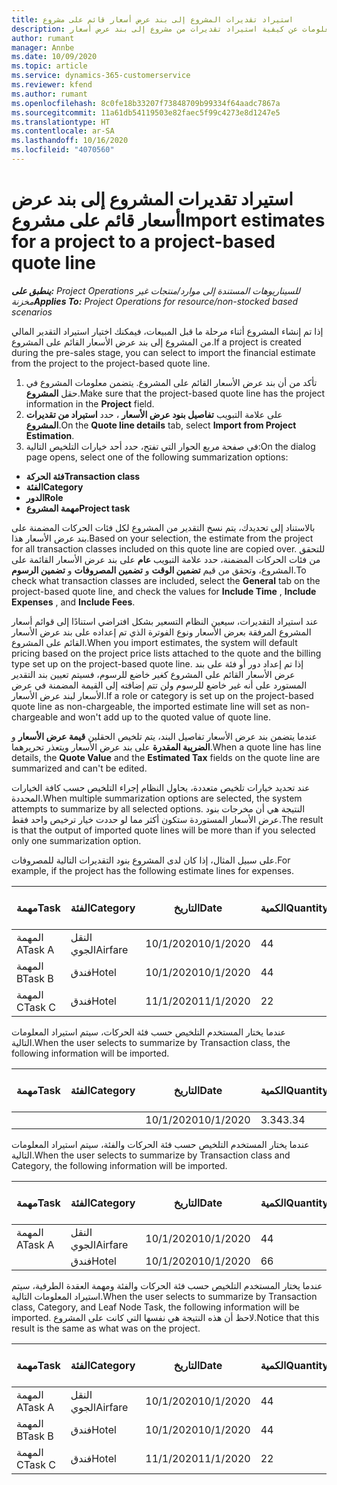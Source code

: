 ```yaml
---
title: استيراد تقديرات المشروع إلى بند عرض أسعار قائم على مشروع
description: يقدم هذا الموضوع معلومات عن كيفية استيراد تقديرات من مشروع إلى بند عرض أسعار.
author: rumant
manager: Annbe
ms.date: 10/09/2020
ms.topic: article
ms.service: dynamics-365-customerservice
ms.reviewer: kfend
ms.author: rumant
ms.openlocfilehash: 8c0fe18b33207f73848709b99334f64aadc7867a
ms.sourcegitcommit: 11a61db54119503e82faec5f99c4273e8d1247e5
ms.translationtype: HT
ms.contentlocale: ar-SA
ms.lasthandoff: 10/16/2020
ms.locfileid: "4070560"
---
```

# <a name="import-estimates-for-a-project-to-a-project-based-quote-line"></a><span data-ttu-id="e0b62-103">استيراد تقديرات المشروع إلى بند عرض أسعار قائم على مشروع</span><span class="sxs-lookup"><span data-stu-id="e0b62-103">Import estimates for a project to a project-based quote line</span></span>

<span data-ttu-id="e0b62-104">_**ينطبق على:** Project Operations للسيناريوهات المستندة إلى موارد/منتجات غير مخزنة‬_</span><span class="sxs-lookup"><span data-stu-id="e0b62-104">_**Applies To:** Project Operations for resource/non-stocked based scenarios_</span></span>


<span data-ttu-id="e0b62-105">إذا تم إنشاء المشروع أثناء مرحلة ما قبل المبيعات، فيمكنك اختيار استيراد التقدير المالي من المشروع إلى بند عرض الأسعار القائم على المشروع.</span><span class="sxs-lookup"><span data-stu-id="e0b62-105">If a project is created during the pre-sales stage, you can select to import the financial estimate from the project to the project-based quote line.</span></span>

1. <span data-ttu-id="e0b62-106">تأكد من أن بند عرض الأسعار القائم على المشروع. يتضمن معلومات المشروع في حقل **المشروع**.</span><span class="sxs-lookup"><span data-stu-id="e0b62-106">Make sure that the project-based quote line has the project information in the **Project** field.</span></span>
2. <span data-ttu-id="e0b62-107">على علامة التبويب **تفاصيل بنود عرض الأسعار** ، حدد **استيراد من تقديرات المشروع**.</span><span class="sxs-lookup"><span data-stu-id="e0b62-107">On the **Quote line details** tab, select **Import from Project Estimation**.</span></span>
3. <span data-ttu-id="e0b62-108">في صفحة مربع الحوار التي تفتح، حدد أحد خيارات التلخيص التالية:</span><span class="sxs-lookup"><span data-stu-id="e0b62-108">On the dialog page opens, select one of the following summarization options:</span></span>

  - <span data-ttu-id="e0b62-109">**فئة الحركة**</span><span class="sxs-lookup"><span data-stu-id="e0b62-109">**Transaction class**</span></span>
  - <span data-ttu-id="e0b62-110">**الفئة**</span><span class="sxs-lookup"><span data-stu-id="e0b62-110">**Category**</span></span>
  - <span data-ttu-id="e0b62-111">**الدور**</span><span class="sxs-lookup"><span data-stu-id="e0b62-111">**Role**</span></span> 
  - <span data-ttu-id="e0b62-112">**مهمة المشروع**</span><span class="sxs-lookup"><span data-stu-id="e0b62-112">**Project task**</span></span>

<span data-ttu-id="e0b62-113">بالاستناد إلى تحديدك، يتم نسخ التقدير من المشروع لكل فئات الحركات المضمنة على بند عرض الأسعار هذا.</span><span class="sxs-lookup"><span data-stu-id="e0b62-113">Based on your selection, the estimate from the project for all transaction classes included on this quote line are copied over.</span></span> <span data-ttu-id="e0b62-114">للتحقق من فئات الحركات المضمنة، حدد علامة التبويب **عام** على بند عرض الأسعار القائمة على المشروع، وتحقق من قيم **تضمين الوقت** و **تضمين المصروفات** و **تضمين الرسوم**.</span><span class="sxs-lookup"><span data-stu-id="e0b62-114">To check what transaction classes are included, select the **General** tab on the project-based quote line, and check the values for **Include Time** , **Include Expenses** , and **Include Fees**.</span></span>

<span data-ttu-id="e0b62-115">عند استيراد التقديرات، سيعين النظام التسعير بشكل افتراضي استنادًا إلى قوائم أسعار المشروع المرفقة بعرض الأسعار ونوع الفوترة الذي تم إعداده على بند عرض الأسعار القائم على المشروع.</span><span class="sxs-lookup"><span data-stu-id="e0b62-115">When you import estimates, the system will default pricing based on the project price lists attached to the quote and the billing type set up on the project-based quote line.</span></span> <span data-ttu-id="e0b62-116">إذا تم إعداد دور أو فئة على بند عرض الأسعار القائم على المشروع كغير خاضع للرسوم، فسيتم تعيين بند التقدير المستورد على أنه غير خاضع للرسوم ولن تتم إضافته إلى القيمة المضمنة في عرض الأسعار لبند عرض الأسعار.</span><span class="sxs-lookup"><span data-stu-id="e0b62-116">If a role or category is set up on the project-based quote line as non-chargeable, the imported estimate line will set as non-chargeable and won't add up to the quoted value of quote line.</span></span>

<span data-ttu-id="e0b62-117">عندما يتضمن بند عرض الأسعار تفاصيل البند، يتم تلخيص الحقلين **قيمة عرض الأسعار** و **الضريبة المقدرة** على بند عرض الأسعار ويتعذر تحريرهما.</span><span class="sxs-lookup"><span data-stu-id="e0b62-117">When a quote line has line details, the **Quote Value** and the **Estimated Tax** fields on the quote line are summarized and can't be edited.</span></span>

<span data-ttu-id="e0b62-118">عند تحديد خيارات تلخيص متعددة، يحاول النظام إجراء التلخيص حسب كافة الخيارات المحددة.</span><span class="sxs-lookup"><span data-stu-id="e0b62-118">When multiple summarization options are selected, the system attempts to summarize by all selected options.</span></span> <span data-ttu-id="e0b62-119">النتيجة هي أن مخرجات بنود عرض الأسعار المستوردة ستكون أكثر مما لو حددت خيار ترخيص واحد فقط.</span><span class="sxs-lookup"><span data-stu-id="e0b62-119">The result is that the output of imported quote lines will be more than if you selected only one summarization option.</span></span>

<span data-ttu-id="e0b62-120">على سبيل المثال، إذا كان لدى المشروع بنود التقديرات التالية للمصروفات.</span><span class="sxs-lookup"><span data-stu-id="e0b62-120">For example, if the project has the following estimate lines for expenses.</span></span>

| <span data-ttu-id="e0b62-121">مهمة</span><span class="sxs-lookup"><span data-stu-id="e0b62-121">Task</span></span> | <span data-ttu-id="e0b62-122">الفئة</span><span class="sxs-lookup"><span data-stu-id="e0b62-122">Category</span></span> | <span data-ttu-id="e0b62-123">التاريخ‬</span><span class="sxs-lookup"><span data-stu-id="e0b62-123">Date</span></span> | <span data-ttu-id="e0b62-124">الكمية</span><span class="sxs-lookup"><span data-stu-id="e0b62-124">Quantity</span></span> | <span data-ttu-id="e0b62-125">سعر الوحدة</span><span class="sxs-lookup"><span data-stu-id="e0b62-125">Unit price</span></span> | <span data-ttu-id="e0b62-126">المبلغ</span><span class="sxs-lookup"><span data-stu-id="e0b62-126">Amount</span></span> |
| --- | --- | --- | --- | --- | --- |
| <span data-ttu-id="e0b62-127">المهمة A</span><span class="sxs-lookup"><span data-stu-id="e0b62-127">Task A</span></span> | <span data-ttu-id="e0b62-128">النقل الجوي</span><span class="sxs-lookup"><span data-stu-id="e0b62-128">Airfare</span></span> | <span data-ttu-id="e0b62-129">10/1/2020</span><span class="sxs-lookup"><span data-stu-id="e0b62-129">10/1/2020</span></span> | <span data-ttu-id="e0b62-130">4</span><span class="sxs-lookup"><span data-stu-id="e0b62-130">4</span></span> | <span data-ttu-id="e0b62-131">400</span><span class="sxs-lookup"><span data-stu-id="e0b62-131">400</span></span> | <span data-ttu-id="e0b62-132">1600</span><span class="sxs-lookup"><span data-stu-id="e0b62-132">1600</span></span> |
| <span data-ttu-id="e0b62-133">المهمة B</span><span class="sxs-lookup"><span data-stu-id="e0b62-133">Task B</span></span> | <span data-ttu-id="e0b62-134">فندق</span><span class="sxs-lookup"><span data-stu-id="e0b62-134">Hotel</span></span> | <span data-ttu-id="e0b62-135">10/1/2020</span><span class="sxs-lookup"><span data-stu-id="e0b62-135">10/1/2020</span></span> | <span data-ttu-id="e0b62-136">4</span><span class="sxs-lookup"><span data-stu-id="e0b62-136">4</span></span> | <span data-ttu-id="e0b62-137">200</span><span class="sxs-lookup"><span data-stu-id="e0b62-137">200</span></span> | <span data-ttu-id="e0b62-138">800</span><span class="sxs-lookup"><span data-stu-id="e0b62-138">800</span></span> |
| <span data-ttu-id="e0b62-139">المهمة C</span><span class="sxs-lookup"><span data-stu-id="e0b62-139">Task C</span></span> | <span data-ttu-id="e0b62-140">فندق</span><span class="sxs-lookup"><span data-stu-id="e0b62-140">Hotel</span></span> | <span data-ttu-id="e0b62-141">11/1/2020</span><span class="sxs-lookup"><span data-stu-id="e0b62-141">11/1/2020</span></span> | <span data-ttu-id="e0b62-142">2</span><span class="sxs-lookup"><span data-stu-id="e0b62-142">2</span></span> | <span data-ttu-id="e0b62-143">200</span><span class="sxs-lookup"><span data-stu-id="e0b62-143">200</span></span> | <span data-ttu-id="e0b62-144">400</span><span class="sxs-lookup"><span data-stu-id="e0b62-144">400</span></span> |

<span data-ttu-id="e0b62-145">عندما يختار المستخدم التلخيص حسب فئة الحركات، سيتم استيراد المعلومات التالية.</span><span class="sxs-lookup"><span data-stu-id="e0b62-145">When the user selects to summarize by Transaction class, the following information will be imported.</span></span>

| <span data-ttu-id="e0b62-146">مهمة</span><span class="sxs-lookup"><span data-stu-id="e0b62-146">Task</span></span> | <span data-ttu-id="e0b62-147">الفئة</span><span class="sxs-lookup"><span data-stu-id="e0b62-147">Category</span></span> | <span data-ttu-id="e0b62-148">التاريخ‬</span><span class="sxs-lookup"><span data-stu-id="e0b62-148">Date</span></span> | <span data-ttu-id="e0b62-149">الكمية</span><span class="sxs-lookup"><span data-stu-id="e0b62-149">Quantity</span></span> | <span data-ttu-id="e0b62-150">سعر الوحدة</span><span class="sxs-lookup"><span data-stu-id="e0b62-150">Unit price</span></span> | <span data-ttu-id="e0b62-151">المبلغ</span><span class="sxs-lookup"><span data-stu-id="e0b62-151">Amount</span></span> |
| --- | --- | --- | --- | --- | --- |
| | | <span data-ttu-id="e0b62-152">10/1/2020</span><span class="sxs-lookup"><span data-stu-id="e0b62-152">10/1/2020</span></span> | <span data-ttu-id="e0b62-153">3.34</span><span class="sxs-lookup"><span data-stu-id="e0b62-153">3.34</span></span> | <span data-ttu-id="e0b62-154">840</span><span class="sxs-lookup"><span data-stu-id="e0b62-154">840</span></span> | <span data-ttu-id="e0b62-155">2800</span><span class="sxs-lookup"><span data-stu-id="e0b62-155">2800</span></span> |

<span data-ttu-id="e0b62-156">عندما يختار المستخدم التلخيص حسب فئة الحركات والفئة، سيتم استيراد المعلومات التالية.</span><span class="sxs-lookup"><span data-stu-id="e0b62-156">When the user selects to summarize by Transaction class and Category, the following information will be imported.</span></span>

| <span data-ttu-id="e0b62-157">مهمة</span><span class="sxs-lookup"><span data-stu-id="e0b62-157">Task</span></span> | <span data-ttu-id="e0b62-158">الفئة</span><span class="sxs-lookup"><span data-stu-id="e0b62-158">Category</span></span> | <span data-ttu-id="e0b62-159">التاريخ‬</span><span class="sxs-lookup"><span data-stu-id="e0b62-159">Date</span></span> | <span data-ttu-id="e0b62-160">الكمية</span><span class="sxs-lookup"><span data-stu-id="e0b62-160">Quantity</span></span> | <span data-ttu-id="e0b62-161">سعر الوحدة</span><span class="sxs-lookup"><span data-stu-id="e0b62-161">Unit price</span></span> | <span data-ttu-id="e0b62-162">المبلغ</span><span class="sxs-lookup"><span data-stu-id="e0b62-162">Amount</span></span> |
| --- | --- | --- | --- | --- | --- |
| <span data-ttu-id="e0b62-163">المهمة A</span><span class="sxs-lookup"><span data-stu-id="e0b62-163">Task A</span></span> | <span data-ttu-id="e0b62-164">النقل الجوي</span><span class="sxs-lookup"><span data-stu-id="e0b62-164">Airfare</span></span> | <span data-ttu-id="e0b62-165">10/1/2020</span><span class="sxs-lookup"><span data-stu-id="e0b62-165">10/1/2020</span></span> | <span data-ttu-id="e0b62-166">4</span><span class="sxs-lookup"><span data-stu-id="e0b62-166">4</span></span> | <span data-ttu-id="e0b62-167">400</span><span class="sxs-lookup"><span data-stu-id="e0b62-167">400</span></span> | <span data-ttu-id="e0b62-168">1600</span><span class="sxs-lookup"><span data-stu-id="e0b62-168">1600</span></span> |
| | <span data-ttu-id="e0b62-169">فندق</span><span class="sxs-lookup"><span data-stu-id="e0b62-169">Hotel</span></span> | <span data-ttu-id="e0b62-170">10/1/2020</span><span class="sxs-lookup"><span data-stu-id="e0b62-170">10/1/2020</span></span> | <span data-ttu-id="e0b62-171">6</span><span class="sxs-lookup"><span data-stu-id="e0b62-171">6</span></span> | <span data-ttu-id="e0b62-172">200</span><span class="sxs-lookup"><span data-stu-id="e0b62-172">200</span></span> | <span data-ttu-id="e0b62-173">1200</span><span class="sxs-lookup"><span data-stu-id="e0b62-173">1200</span></span> |

<span data-ttu-id="e0b62-174">عندما يختار المستخدم التلخيص حسب فئة الحركات والفئة ومهمة العقدة الطرفية، سيتم استيراد المعلومات التالية.</span><span class="sxs-lookup"><span data-stu-id="e0b62-174">When the user selects to summarize by Transaction class, Category, and Leaf Node Task, the following information will be imported.</span></span> <span data-ttu-id="e0b62-175">لاحظ أن هذه النتيجة هي نفسها التي كانت على المشروع.</span><span class="sxs-lookup"><span data-stu-id="e0b62-175">Notice that this result is the same as what was on the project.</span></span>

| <span data-ttu-id="e0b62-176">مهمة</span><span class="sxs-lookup"><span data-stu-id="e0b62-176">Task</span></span> | <span data-ttu-id="e0b62-177">الفئة</span><span class="sxs-lookup"><span data-stu-id="e0b62-177">Category</span></span> | <span data-ttu-id="e0b62-178">التاريخ‬</span><span class="sxs-lookup"><span data-stu-id="e0b62-178">Date</span></span> | <span data-ttu-id="e0b62-179">الكمية</span><span class="sxs-lookup"><span data-stu-id="e0b62-179">Quantity</span></span> | <span data-ttu-id="e0b62-180">سعر الوحدة</span><span class="sxs-lookup"><span data-stu-id="e0b62-180">Unit price</span></span> | <span data-ttu-id="e0b62-181">المبلغ</span><span class="sxs-lookup"><span data-stu-id="e0b62-181">Amount</span></span> |
| --- | --- | --- | --- | --- | --- |
| <span data-ttu-id="e0b62-182">المهمة A</span><span class="sxs-lookup"><span data-stu-id="e0b62-182">Task A</span></span> | <span data-ttu-id="e0b62-183">النقل الجوي</span><span class="sxs-lookup"><span data-stu-id="e0b62-183">Airfare</span></span> | <span data-ttu-id="e0b62-184">10/1/2020</span><span class="sxs-lookup"><span data-stu-id="e0b62-184">10/1/2020</span></span> | <span data-ttu-id="e0b62-185">4</span><span class="sxs-lookup"><span data-stu-id="e0b62-185">4</span></span> | <span data-ttu-id="e0b62-186">400</span><span class="sxs-lookup"><span data-stu-id="e0b62-186">400</span></span> | <span data-ttu-id="e0b62-187">1600</span><span class="sxs-lookup"><span data-stu-id="e0b62-187">1600</span></span> |
| <span data-ttu-id="e0b62-188">المهمة B</span><span class="sxs-lookup"><span data-stu-id="e0b62-188">Task B</span></span> | <span data-ttu-id="e0b62-189">فندق</span><span class="sxs-lookup"><span data-stu-id="e0b62-189">Hotel</span></span> | <span data-ttu-id="e0b62-190">10/1/2020</span><span class="sxs-lookup"><span data-stu-id="e0b62-190">10/1/2020</span></span> | <span data-ttu-id="e0b62-191">4</span><span class="sxs-lookup"><span data-stu-id="e0b62-191">4</span></span> | <span data-ttu-id="e0b62-192">200</span><span class="sxs-lookup"><span data-stu-id="e0b62-192">200</span></span> | <span data-ttu-id="e0b62-193">800</span><span class="sxs-lookup"><span data-stu-id="e0b62-193">800</span></span> |
| <span data-ttu-id="e0b62-194">المهمة C</span><span class="sxs-lookup"><span data-stu-id="e0b62-194">Task C</span></span> | <span data-ttu-id="e0b62-195">فندق</span><span class="sxs-lookup"><span data-stu-id="e0b62-195">Hotel</span></span> | <span data-ttu-id="e0b62-196">11/1/2020</span><span class="sxs-lookup"><span data-stu-id="e0b62-196">11/1/2020</span></span> | <span data-ttu-id="e0b62-197">2</span><span class="sxs-lookup"><span data-stu-id="e0b62-197">2</span></span> | <span data-ttu-id="e0b62-198">200</span><span class="sxs-lookup"><span data-stu-id="e0b62-198">200</span></span> | <span data-ttu-id="e0b62-199">400</span><span class="sxs-lookup"><span data-stu-id="e0b62-199">400</span></span> |
